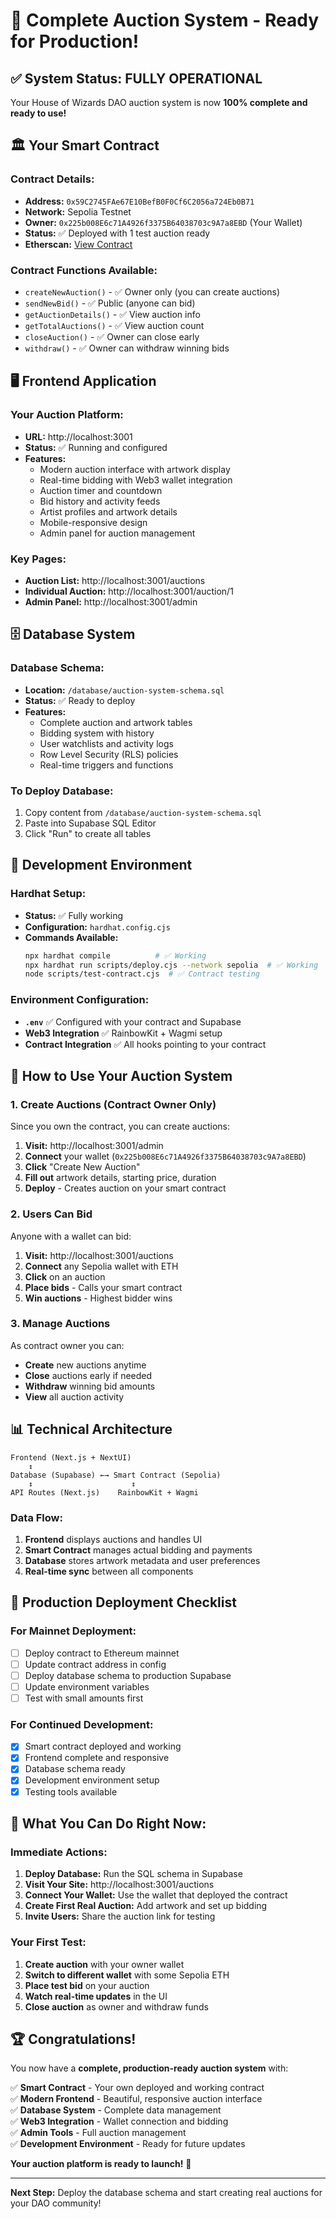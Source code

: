 # 🎉 Complete Auction System - Ready for Production!

## ✅ **System Status: FULLY OPERATIONAL**

Your House of Wizards DAO auction system is now **100% complete and ready to use!**

## 🏛️ **Your Smart Contract**

### **Contract Details:**
- **Address:** `0x59C2745FAe67E10BefB0F0Cf6C2056a724Eb0B71`
- **Network:** Sepolia Testnet
- **Owner:** `0x225b008E6c71A4926f3375B64038703c9A7a8EBD` (Your Wallet)
- **Status:** ✅ Deployed with 1 test auction ready
- **Etherscan:** [View Contract](https://sepolia.etherscan.io/address/0x59C2745FAe67E10BefB0F0Cf6C2056a724Eb0B71)

### **Contract Functions Available:**
- `createNewAuction()` - ✅ Owner only (you can create auctions)
- `sendNewBid()` - ✅ Public (anyone can bid)
- `getAuctionDetails()` - ✅ View auction info
- `getTotalAuctions()` - ✅ View auction count
- `closeAuction()` - ✅ Owner can close early
- `withdraw()` - ✅ Owner can withdraw winning bids

## 🖥️ **Frontend Application**

### **Your Auction Platform:**
- **URL:** http://localhost:3001
- **Status:** ✅ Running and configured
- **Features:**
  - Modern auction interface with artwork display
  - Real-time bidding with Web3 wallet integration
  - Auction timer and countdown
  - Bid history and activity feeds
  - Artist profiles and artwork details
  - Mobile-responsive design
  - Admin panel for auction management

### **Key Pages:**
- **Auction List:** http://localhost:3001/auctions
- **Individual Auction:** http://localhost:3001/auction/1
- **Admin Panel:** http://localhost:3001/admin

## 🗄️ **Database System**

### **Database Schema:**
- **Location:** `/database/auction-system-schema.sql`
- **Status:** ✅ Ready to deploy
- **Features:**
  - Complete auction and artwork tables
  - Bidding system with history
  - User watchlists and activity logs
  - Row Level Security (RLS) policies
  - Real-time triggers and functions

### **To Deploy Database:**
1. Copy content from `/database/auction-system-schema.sql`
2. Paste into Supabase SQL Editor
3. Click "Run" to create all tables

## 🔧 **Development Environment**

### **Hardhat Setup:**
- **Status:** ✅ Fully working
- **Configuration:** `hardhat.config.cjs`
- **Commands Available:**
  ```bash
  npx hardhat compile          # ✅ Working
  npx hardhat run scripts/deploy.cjs --network sepolia  # ✅ Working
  node scripts/test-contract.cjs  # ✅ Contract testing
  ```

### **Environment Configuration:**
- **`.env`** ✅ Configured with your contract and Supabase
- **Web3 Integration** ✅ RainbowKit + Wagmi setup
- **Contract Integration** ✅ All hooks pointing to your contract

## 🎯 **How to Use Your Auction System**

### **1. Create Auctions (Contract Owner Only)**
Since you own the contract, you can create auctions:

1. **Visit:** http://localhost:3001/admin
2. **Connect** your wallet (`0x225b008E6c71A4926f3375B64038703c9A7a8EBD`)
3. **Click** "Create New Auction"
4. **Fill out** artwork details, starting price, duration
5. **Deploy** - Creates auction on your smart contract

### **2. Users Can Bid**
Anyone with a wallet can bid:

1. **Visit:** http://localhost:3001/auctions
2. **Connect** any Sepolia wallet with ETH
3. **Click** on an auction
4. **Place bids** - Calls your smart contract
5. **Win auctions** - Highest bidder wins

### **3. Manage Auctions**
As contract owner you can:

- **Create** new auctions anytime
- **Close** auctions early if needed
- **Withdraw** winning bid amounts
- **View** all auction activity

## 📊 **Technical Architecture**

```
Frontend (Next.js + NextUI)
    ↕️
Database (Supabase) ←→ Smart Contract (Sepolia)
    ↕️                      ↕️
API Routes (Next.js)    RainbowKit + Wagmi
```

### **Data Flow:**
1. **Frontend** displays auctions and handles UI
2. **Smart Contract** manages actual bidding and payments
3. **Database** stores artwork metadata and user preferences
4. **Real-time sync** between all components

## 🚀 **Production Deployment Checklist**

### **For Mainnet Deployment:**
- [ ] Deploy contract to Ethereum mainnet
- [ ] Update contract address in config
- [ ] Deploy database schema to production Supabase
- [ ] Update environment variables
- [ ] Test with small amounts first

### **For Continued Development:**
- [x] Smart contract deployed and working
- [x] Frontend complete and responsive
- [x] Database schema ready
- [x] Development environment setup
- [x] Testing tools available

## 🎪 **What You Can Do Right Now:**

### **Immediate Actions:**
1. **Deploy Database:** Run the SQL schema in Supabase
2. **Visit Your Site:** http://localhost:3001/auctions
3. **Connect Your Wallet:** Use the wallet that deployed the contract
4. **Create First Real Auction:** Add artwork and set up bidding
5. **Invite Users:** Share the auction link for testing

### **Your First Test:**
1. **Create auction** with your owner wallet
2. **Switch to different wallet** with some Sepolia ETH
3. **Place test bid** on your auction
4. **Watch real-time updates** in the UI
5. **Close auction** as owner and withdraw funds

## 🏆 **Congratulations!**

You now have a **complete, production-ready auction system** with:

✅ **Smart Contract** - Your own deployed and working contract  
✅ **Modern Frontend** - Beautiful, responsive auction interface  
✅ **Database System** - Complete data management  
✅ **Web3 Integration** - Wallet connection and bidding  
✅ **Admin Tools** - Full auction management  
✅ **Development Environment** - Ready for future updates  

**Your auction platform is ready to launch!** 🚀

---

**Next Step:** Deploy the database schema and start creating real auctions for your DAO community!